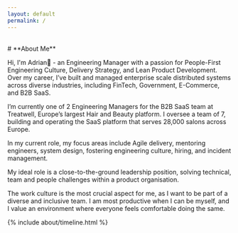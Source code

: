 ```yaml
---
layout: default
permalink: /
---
```


<br>
# **About Me**

Hi, I'm Adrian👋 - an Engineering Manager with a passion for People-First Engineering Culture, Delivery Strategy, and Lean Product Development. Over my career, I’ve built and managed enterprise scale distributed systems across diverse industries, including FinTech, Government, E-Commerce, and B2B SaaS.

I’m currently one of 2 Engineering Managers for the B2B SaaS team at Treatwell, Europe’s largest Hair and Beauty platform. I oversee a team of 7, building and operating the SaaS platform that serves 28,000 salons across Europe.

In my current role, my focus areas include Agile delivery, mentoring engineers, system design, fostering engineering culture, hiring, and incident management.

My ideal role is a close-to-the-ground leadership position, solving technical, team and people challenges within a product organisation. 

The work culture is the most crucial aspect for me, as I want to be part of a diverse and inclusive team. I am most productive when I can be myself, and I value an environment where everyone feels comfortable doing the same.

<div class="row">
{% include about/timeline.html %}
</div>